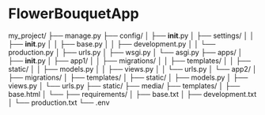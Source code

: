 # FlowerBouquetApp


my_project/
├── manage.py
├── config/
│   ├── __init__.py
│   ├── settings/
│   │   ├── __init__.py
│   │   ├── base.py
│   │   ├── development.py
│   │   └── production.py
│   ├── urls.py
│   ├── wsgi.py
│   └── asgi.py
├── apps/
│   ├── __init__.py
│   ├── app1/
│   │   ├── migrations/
│   │   ├── templates/
│   │   ├── static/
│   │   ├── models.py
│   │   ├── views.py
│   │   └── urls.py
│   └── app2/
│       ├── migrations/
│       ├── templates/
│       ├── static/
│       ├── models.py
│       ├── views.py
│       └── urls.py
├── static/
├── media/
├── templates/
│   ├── base.html
│   └── <app-specific templates>
├── requirements/
│   ├── base.txt
│   ├── development.txt
│   └── production.txt
└── .env
